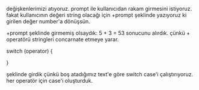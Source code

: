 değişkenlerimizi atıyoruz.
prompt ile kullanıcıdan rakam girmesini istiyoruz. fakat kullanıcının değeri string olacağı için +prompt şeklinde yazıyoruz ki girilen değer number'a dönüşsün.

+prompt şeklinde girmemiş olsaydık: 5 + 3 = 53 sonucunu alırdık. çünkü + operatörü stringleri concarnate etmeye yarar.

switch (operator) {

}

şeklinde girdik çünkü boş atadığımız text'e göre switch case'i çalıştırıyoruz. her operatör için case'i oluşturduk.